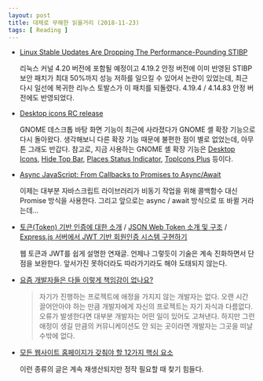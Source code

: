 ```yaml
---
layout: post
title: 대체로 무해한 읽을거리 (2018-11-23)
tags: [ Reading ]
---
```


- [Linux Stable Updates Are Dropping The Performance-Pounding STIBP](https://www.phoronix.com/scan.php?page=news_item&px=Linux-Stable-Dropping-STIBP)

  리눅스 커널 4.20 버전에 포함될 예정이고 4.19.2 안정 버전에 이미 반영된 STIBP 보안 패치가 최대 50%까지 성능 저하를 일으킬 수 있어서 논란이 있었는데, 최근 다시 일선에 복귀한 리누스 토발스가 이 패치를 되돌렸다. 4.19.4 / 4.14.83 안정 버전에도 반영되었다.

- [Desktop icons RC release](https://csoriano.pages.gitlab.gnome.org/csoriano-blog/post/2018-11-21-desktop-icons-rc-release)

  GNOME 데스크톱 바탕 화면 기능이 최근에 사라졌다가 GNOME 셸 확장 기능으로 다시 돌아왔다. 생각해보니 다른 확장 기능 때문에 불편한 점이 별로 없었는데, 아무튼 그래도 반갑다. 참고로, 지금 사용하는 GNOME 셸 확장 기능은 [Desktop Icons](https://extensions.gnome.org/extension/1465/desktop-icons/),
[Hide Top Bar](https://extensions.gnome.org/extension/545/hide-top-bar/),
[Places Status Indicator](https://extensions.gnome.org/extension/8/places-status-indicator/), [TopIcons Plus](https://extensions.gnome.org/extension/1031/topicons/) 등이다.

- [Async JavaScript: From Callbacks to Promises to Async/Await](https://tylermcginnis.com/async-javascript-from-callbacks-to-promises-to-async-await/)

  이제는 대부분 자바스크립트 라이브러리가 비동기 작업을 위해 콜백함수 대신 Promise 방식을 사용한다. 그리고 앞으로는 async / await 방식으로 또 바뀔 거라는데...

- [토큰(Token) 기반 인증에 대한 소개](https://velopert.com/2350) / [JSON Web Token 소개 및 구조](https://velopert.com/2389) / [Express.js 서버에서 JWT 기반 회원인증 시스템 구현하기](https://velopert.com/2448)

  웹 토큰과 JWT를 쉽게 설명한 연재글. 언제나 그렇듯이 기술은 계속 진화하면서 단점을 보완한다. 앞서가진 못하더라도 따라가기라도 해야 도태되지 않는다.

- [요즘 개발자들은 다들 이렇게 책임감이 없나요?](https://ppss.kr/archives/180071)

  > 자기가 진행하는 프로젝트에 애정을 가지지 않는 개발자는 없다. 오랜 시간 끌어안아야 하는 만큼 개발자에게 자신의 프로젝트는 자기 자식과 다름없다. 오류가 발생한다면 대부분 개발자는 어떤 일이 있어도 고쳐낸다. 하지만 그런 애정이 생길 만큼의 커뮤니케이션도 안 되는 곳이라면 개발자는 그곳을 떠날 수밖에 없다.

- [모든 웹사이트 홈페이지가 갖춰야 할 12가지 핵심 요소](http://www.thedigitalmkt.com/12elements_homepage/)

  이런 종류의 글은 계속 재생산되지만 정작 필요할 때 찾기 힘들다.
